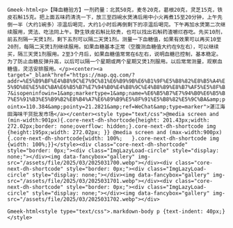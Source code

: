 `Gmeek-html<p>【降血糖验方】一剂药量：北芪50克，麦冬20克，葛根20克，灵芝15克，铁皮石斛15克。把上面五味药清洗一下，放三至四碗水煲沸后用中小火再煮15至20分钟，上午先倒一半（大约1碗多）凉温后喝完，大约1小时后再倒剩下的凉温后喝完。下午再加水煲第二次继续服用，煲法、吃法同上午。野生铁皮石斛比较贵，也可以找出石斛药渣嚼烂吞吃。先买10剂，前五剂隔一天煲1剂，剩下五剂可以隔二天煲1剂。测量一下血糖值，如果有效果可以再买10至20剂，每隔二天煲1剂继续服用。如果血糖基本正常（空腹测血糖值大约在9左右），可以继续买，隔三天煲1剂服用。2至3个月后，如果血糖值常常在6左右，说明血糖已控制，基本稳定。为了防止血糖反弹升高，以后可以隔一个星期或两个星期又煲1剂服用。以后常常测量，观察血糖值，灵活安排服用。</p><center><a target="_blank"href="https://map.qq.com/?addr=%E5%B9%BF%E4%B8%9C%E7%9C%81%E6%B9%9B%E6%B1%9F%E5%B8%82%E8%B5%A4%E5%9D%8E%E5%8C%BA%E6%B5%B7%E7%94%B0%E4%B8%9C%E4%B8%89%E8%B7%AF5%E5%8F%B7&isopeninfowin=1&amp;markertype=1&amp;name=%E6%B5%B7%E7%94%B0%E6%B5%B7%E5%91%B3%E5%B9%B2%E8%B4%A7%E6%89%B9%E5%8F%91%E5%B8%82%E5%9C%BA&amp;pointx=110.384&amp;pointy=21.2821&amp;ref=WeChat&amp;type=marker">湛江海田海味干货批发市场</a></center><style type="text/css">@media screen and (min-width:901px){.core-next-dh-shortcode{height: 201.43px;width: 272.02px;border: none;overflow: hidden;}.core-next-dh-shortcode img {height:195px;width: 272.02px; }} @media screen and (max-width:900px){.core-next-dh-shortcode{width: 100%;	}.core-next-dh-shortcode img {width: 100%;}}</style><div class="core-next-dh-shortcode" style="border: 0px;"><div class="ImgLazyLoad-circle" style="display: none;"></div><img data-fancybox="gallery" img-src="/assets/file/2025/03/2025031700.webp"></div><div class="core-next-dh-shortcode" style="border: 0px;"><div class="ImgLazyLoad-circle" style="display: none;"></div><img data-fancybox="gallery" img-src="/assets/file/2025/03/2025031701.webp"></div><div class="core-next-dh-shortcode" style="border: 0px;"><div class="ImgLazyLoad-circle" style="display: none;"></div><img data-fancybox="gallery" img-src="/assets/file/2025/03/2025031702.webp"></div>`

`Gmeek-html<style type="text/css">.markdown-body p {text-indent: 40px;}</style>`